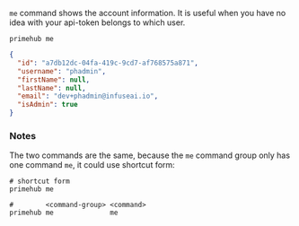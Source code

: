 `me` command shows the account information. It is useful when you have no idea with your api-token belongs to which
user.

```
primehub me
```

```json
{
  "id": "a7db12dc-04fa-419c-9cd7-af768575a871",
  "username": "phadmin",
  "firstName": null,
  "lastName": null,
  "email": "dev+phadmin@infuseai.io",
  "isAdmin": true
}
```

### Notes

The two commands are the same, because the `me` command group only has one command `me`, it could use shortcut form:

```
# shortcut form
primehub me
```

```
#        <command-group> <command>
primehub me              me
```

